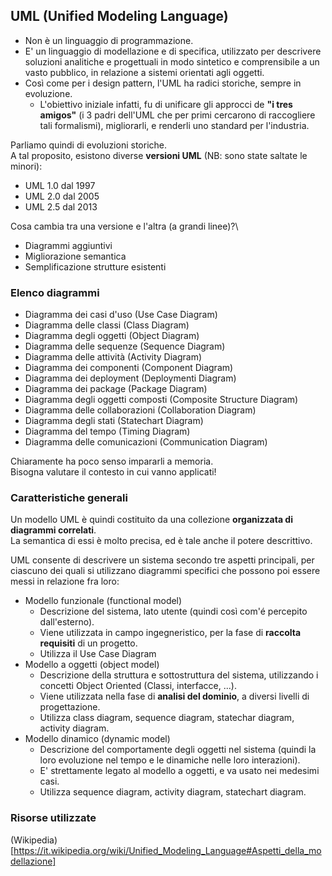 ## UML (Unified Modeling Language)
- Non è un linguaggio di programmazione.
- E' un linguaggio di modellazione e di specifica, utilizzato per descrivere soluzioni analitiche e
  progettuali in modo sintetico e comprensibile a un vasto pubblico, in relazione a sistemi orientati agli oggetti.
- Così come per i design pattern, l'UML ha radici storiche, sempre in evoluzione.
  - L'obiettivo iniziale infatti, fu di unificare gli approcci de **"i tres amigos"**
    (i 3 padri dell'UML che per primi cercarono di raccogliere tali formalismi), migliorarli, e renderli uno standard per l'industria.  

Parliamo quindi di evoluzioni storiche.\
A tal proposito, esistono diverse **versioni UML** (NB: sono state saltate le minori):
- UML 1.0 dal 1997
- UML 2.0 dal 2005
- UML 2.5 dal 2013

Cosa cambia tra una versione e l'altra (a grandi linee)?\
- Diagrammi aggiuntivi
- Migliorazione semantica
- Semplificazione strutture esistenti

### Elenco diagrammi
- Diagramma dei casi d'uso (Use Case Diagram)
- Diagramma delle classi (Class Diagram)
- Diagramma degli oggetti (Object Diagram)
- Diagramma delle sequenze (Sequence Diagram)
- Diagramma delle attività (Activity Diagram)
- Diagramma dei componenti (Component Diagram)
- Diagramma dei deployment (Deploymenti Diagram)
- Diagramma dei package (Package Diagram)
- Diagramma degli oggetti composti (Composite Structure Diagram)
- Diagramma delle collaborazioni (Collaboration Diagram)
- Diagramma degli stati (Statechart Diagram)
- Diagramma del tempo (Timing Diagram)
- Diagramma delle comunicazioni (Communication Diagram)

Chiaramente ha poco senso impararli a memoria.\
Bisogna valutare il contesto in cui vanno applicati!

### Caratteristiche generali
Un modello UML è quindi costituito da una collezione **organizzata di diagrammi correlati**.\
La semantica di essi è molto precisa, ed è tale anche il potere descrittivo.

UML consente di descrivere un sistema secondo tre aspetti principali, per ciascuno dei quali si utilizzano diagrammi specifici che possono poi essere messi in relazione fra loro:
- Modello funzionale (functional model)
  - Descrizione del sistema, lato utente (quindi così com'é percepito dall'esterno).
  - Viene utilizzata in campo ingegneristico, per la fase di **raccolta requisiti** di un progetto.
  - Utilizza il Use Case Diagram
- Modello a oggetti (object model)
  - Descrizione della struttura e sottostruttura del sistema, utilizzando i concetti Object Oriented (Classi, interfacce, ...).
  - Viene utilizzata nella fase di **analisi del dominio**, a diversi livelli di progettazione.
  - Utilizza class diagram, sequence diagram, statechar diagram, activity diagram.
- Modello dinamico (dynamic model)
  - Descrizione del comportamente degli oggetti nel sistema (quindi la loro evoluzione nel tempo e le dinamiche nelle loro interazioni).
  - E' strettamente legato al modello a oggetti, e va usato nei medesimi casi.
  - Utilizza sequence diagram, activity diagram, statechart diagram. 

### Risorse utilizzate
(Wikipedia)[https://it.wikipedia.org/wiki/Unified_Modeling_Language#Aspetti_della_modellazione]
